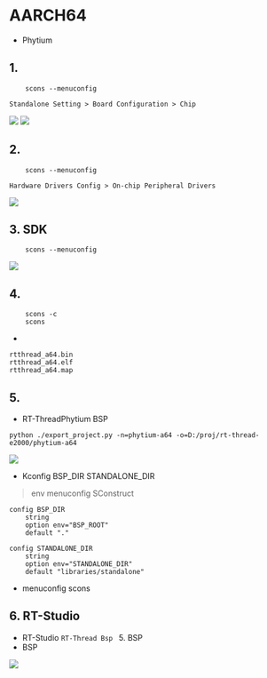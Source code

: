 <!--
 * Copyright : (C) 2022 Phytium Information Technology, Inc. 
 * All Rights Reserved.
 *  
 * This program is OPEN SOURCE software: you can redistribute it and/or modify it  
 * under the terms of the Phytium Public License as published by the Phytium Technology Co.,Ltd,  
 * either version 1.0 of the License, or (at your option) any later version. 
 *  
 * This program is distributed in the hope that it will be useful,but WITHOUT ANY WARRANTY;  
 * without even the implied warranty of MERCHANTABILITY or FITNESS FOR A PARTICULAR PURPOSE.
 * See the Phytium Public License for more details. 
 *  
 * 
 * FilePath: README.md
 * Date: 2022-10-17 15:16:12
 * LastEditTime: 2022-10-17 15:16:12
 * Description:  This file is for 
 * 
 * Modify History: 
 *  Ver   Who  Date   Changes
 * ----- ------  -------- --------------------------------------
-->

# AARCH64 

-  Phytium 

## 1. 

```shell
    scons --menuconfig
```



```
Standalone Setting > Board Configuration > Chip 
```

![](./figures/chip_select.png)
![](./figures/phytium_cpu_select.png)

## 2. 


```shell
    scons --menuconfig
```



```
Hardware Drivers Config > On-chip Peripheral Drivers
```

![](./figures/select_driver.png)


## 3. SDK


```shell
    scons --menuconfig
```



![](./figures/select_debug_info.png)



## 4. 

```shell
    scons -c
    scons
```

- 

```
rtthread_a64.bin
rtthread_a64.elf
rtthread_a64.map
```

## 5. 


- RT-ThreadPhytium BSP
```
python ./export_project.py -n=phytium-a64 -o=D:/proj/rt-thread-e2000/phytium-a64
```

![](./figures/export_project.png)


-  Kconfig  BSP_DIR  STANDALONE_DIR 
> env  menuconfig  SConstruct 

```
config BSP_DIR
    string
    option env="BSP_ROOT"
    default "."

config STANDALONE_DIR
    string
    option env="STANDALONE_DIR"
    default "libraries/standalone"
```

-  menuconfig  scons 


## 6.  RT-Studio

-  RT-Studio `RT-Thread Bsp ` 5.  BSP 
-  BSP 

![](./figures/import_project.png)